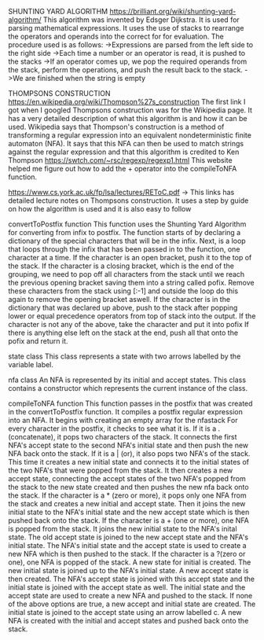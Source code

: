 SHUNTING  YARD ALGORITHM
https://brilliant.org/wiki/shunting-yard-algorithm/
This algorithm was invented by Edsger Dijkstra. It is used for parsing mathematical expressions.
It uses the use of stacks to rearrange the operators and operands into the correct for for evaluation.
The procedure used is as follows:
    ->Expressions are parsed from the left side to the right side
    ->Each time a number or an operator is read, it is pushed to the stacks
    ->If an operator comes up, we pop the required operands from the stack, perform the operations, 
    and push the result back to the stack.
    ->We are finished when the string is empty 

THOMPSONS CONSTRUCTION
https://en.wikipedia.org/wiki/Thompson%27s_construction
The first link I got when I googled Thompsons construction was for the Wikipedia page.
It has a very detailed description of what this algorithm is and how it can be used. Wikipedia says that
Thompson's construction is a method of transforming a regular expression into an equivalent 
nondeterministic finite automaton (NFA). It says that this NFA can then be used to match strings against
the regular expression and that this algorithm is credited to Ken Thompson
https://swtch.com/~rsc/regexp/regexp1.html
This website helped me figure out how to add the + operator into the compileToNFA function.

https://www.cs.york.ac.uk/fp/lsa/lectures/REToC.pdf
    -> This links has detailed lecture notes on Thompsons construction. It uses a step by guide on
    how the algorithm is used and it is also easy to follow

convertToPostfix function
This function uses the Shunting Yard Algorithm for converting from infix to postfix.
The function starts of by declaring a dictionary of the special characters that will be in the infix.
Next, is a loop that loops through the infix that has been passed in to the function, one character at a time.
If the character is an open bracket, push it to the top of the stack. 
If the character is a closing bracket, which is the end of the grouping, we need to pop off all characters from the stack until we reach the previous opening bracket saving them into a string called pofix.
Remove these characters from the stack using [:-1] and outside the loop do this again to remove the opening bracket aswell.
If the character is in the dictionary that was declared up above, push to the stack after popping lower or equal precedence operators from top of stack into the output.
If the character is not any of the above, take the character and put it into pofix
If there is anything else left on the stack at the end, push all that onto the pofix and return it.

state class
This class represents a state with two arrows labelled by the variable label.

nfa class
An NFA is represented by its initial and accept states. This class contains a constructor which represents the current instance of the class. 

compileToNFA function
This function passes in the postfix that was created in the convertToPostfix function. It compiles a postfix regular expression into an NFA. It begins with creating an empty array for the nfastack
For every character in the postfix, it checks to see what it is. 
If it is a . (concatenate), it pops two characters of the stack. It connects the first NFA's accept state to the second NFA's initial state and then push the new NFA back onto the stack.
If it is a | (or), it also pops two NFA's of the stack. This time it creates a new initial state and connects it to the initial states of the two NFA's that were popped from the stack. It then creates a new accept state, connecting the accept states of the two NFA's popped from the stack to the new state created and then pushes the new nfa back onto the stack.
If the character is a * (zero or more), it pops only one NFA from the stack and creates a new initial and accept state. Then it joins the new initial state to the NFA's initial state and the new accept state which is then pushed back onto the stack.
If the character is a + (one or more), one NFA is popped from the stack. It joins the new initial state to the NFA's inital state. The old accept state is joined to the new accept state and the NFA's initial state. The NFA's initial state and the accept state is used to create a new NFA which is then pushed to the stack.
If the character is a ?(zero or one), one NFA is popped of the stack. A new state for initial is created. The new initial state is joined up to the NFA's initial state. A new accept state is then created. The NFA's accept state is joined with this accept state and the initial state is joined with the accept state as well. The initial state and the accept state are used to create a new NFA and pushed to the stack.
If none of the above options are true, a new accept and initial state are created. The initial state is joined to the accept state using an arrow labelled c. A new NFA is created with the initial and accept states and pushed back onto the stack.